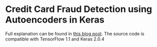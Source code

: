 # Credit Card Fraud Detection using Autoencoders in Keras

Full explanation can be found in [this blog post](https://medium.com/@curiousily/credit-card-fraud-detection-using-autoencoders-in-keras-tensorflow-for-hackers-part-vii-20e0c85301bd). The source code is compatible with TensorFlow 1.1 and Keras 2.0.4
